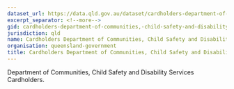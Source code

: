 ```yaml
---
dataset_url: https://data.qld.gov.au/dataset/cardholders-department-of-communities-child-safety-and-disability-services
excerpt_separator: <!--more-->
gid: cardholders-department-of-communities,-child-safety-and-disability-services
jurisdiction: qld
name: Cardholders Department of Communities, Child Safety and Disability Services
organisation: queensland-government
title: Cardholders Department of Communities, Child Safety and Disability Services
---
```


Department of Communities, Child Safety and Disability Services Cardholders.